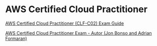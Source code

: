 <h1>AWS Certified Cloud Practitioner</h1>

<!-- [Visualizar PDF](https://exemplo.com/seuarquivo.pdf) -->

[AWS Certified Cloud Practitioner (CLF-C02) Exam Guide ](https://d1.awsstatic.com/training-and-certification/docs-cloud-practitioner/AWS-Certified-Cloud-Practitioner_Exam-Guide.pdf)

[AWS Certified Cloud Practitioner Exam - Autor (Jon Bonso and Adrian Formaran)](https://github.com/KAYOKG/BibliotecaDev/blob/main/LivrosDev/AWS%20Certified%20Cloud%20Practitioner%20Exam%20-%20Autor%20(Jon%20Bonso%20and%20Adrian%20Formaran).pdf)
